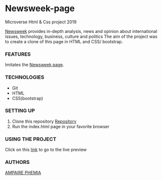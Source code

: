 ﻿# Newsweek-page
Microverse Html &amp; Css project 2019

[Newsweek](https://www.newsweek.com/) provides in-depth analysis, news and opinion about international issues, technology, business, culture and politics
The aim of the project was to create a clone of this page in HTML and CSS/ bootstrap. 

### FEATURES
Imitates the [Newsweek page](https://www.newsweek.com/).


### TECHNOLOGIES
- Git
- HTML
- CSS(bootstrap)


### SETTING UP
1. Clone this repository
    [Repository](https://github.com/ampaire/Newsweek-page/ft-homepage.git)
2. Run the index.html page in your favorite browser

### USING THE PROJECT
Click on this [link](https://raw.githack.com/ampaire/Newsweek-page/ft-homepage/index.html)  to go to the live preview 

### AUTHORS
[AMPAIRE PHEMIA](https://github.com/ampaire)
